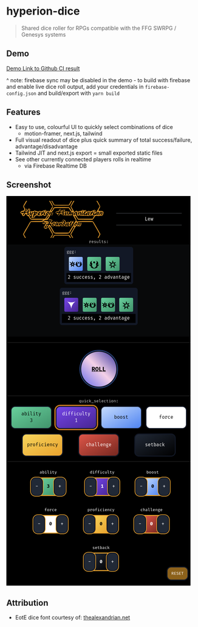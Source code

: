 # hyperion-dice

> Shared dice roller for RPGs compatible with the FFG SWRPG / Genesys systems

## Demo

[Demo Link to Github CI result](http://hyperion-dice-demo.s3-website.eu-west-2.amazonaws.com/)

^ note: firebase sync may be disabled in the demo - to build with firebase and enable live dice roll output, add your 
credentials in `firebase-config.json` and build/export with `yarn build`

## Features
* Easy to use, colourful UI to quickly select combinations of dice
  * motion-framer, next.js, tailwind
* Full visual readout of dice plus quick summary of total success/failure, advantage/disadvantage
* Tailwind JIT and next.js export = small exported static files
* See other currently connected players rolls in realtime
  * via Firebase Realtime DB
  
## Screenshot

![!screenshot](/public/img.png?raw=true "Screenshot")

## Attribution

* EotE dice font courtesy of: [thealexandrian.net](https://thealexandrian.net/wordpress/37660/roleplaying-games/star-wars-force-and-destiny-system-cheat-sheet)
